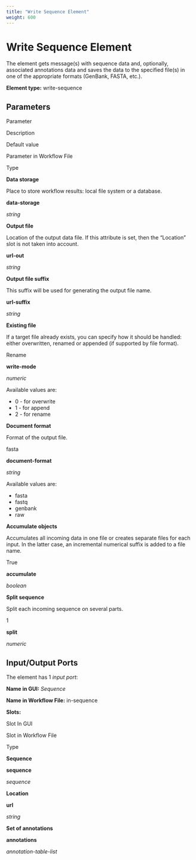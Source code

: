 ```yaml
---
title: "Write Sequence Element"
weight: 600
---
```



# Write Sequence Element

The element gets message(s) with sequence data and, optionally, associated annotations data and saves the data to the specified file(s) in one of the appropriate formats (GenBank, FASTA, etc.).

**Element type:** write-sequence

Parameters
----------

Parameter

Description

Default value

Parameter in Workflow File

Type

**Data storage**

Place to store workflow results: local file system or a database.



**data-storage**

_string_

**Output file**

Location of the output data file. If this attribute is set, then the “Location” slot is not taken into account.



**url-out**

_string_

**Output file suffix**

This suffix will be used for generating the output file name.



**url-suffix**

_string_

**Existing file**

If a target file already exists, you can specify how it should be handled: either overwritten, renamed or appended (if supported by file format).

Rename

**write-mode**

_numeric_

Available values are:

*   0 - for overwrite
*   1 - for append
*   2 - for rename

**Document format**

Format of the output file.

fasta

**document-format**

_string_

Available values are:

*   fasta
*   fastq
*   genbank
*   raw

**Accumulate objects**

Accumulates all incoming data in one file or creates separate files for each input. In the latter case, an incremental numerical suffix is added to a file name.

True

**accumulate**

_boolean_

**Split sequence**

Split each incoming sequence on several parts.

1

**split**

_numeric_



Input/Output Ports
------------------

The element has 1 _input port_:

**Name in GUI:** _Sequence_

**Name in Workflow File:** in-sequence

**Slots:**

Slot In GUI

Slot in Workflow File

Type

**Sequence**

**sequence**

_sequence_

**Location**

**url**

_string_

**Set of annotations**

**annotations**

_annotation-table-list_
